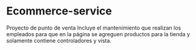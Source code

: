 # Ecommerce-service
Proyecto de punto de venta
Incluye el mantenimiento que realizan los empleados para que en la página se agreguen productos para la tienda y solamente contiene controladores y vista.
